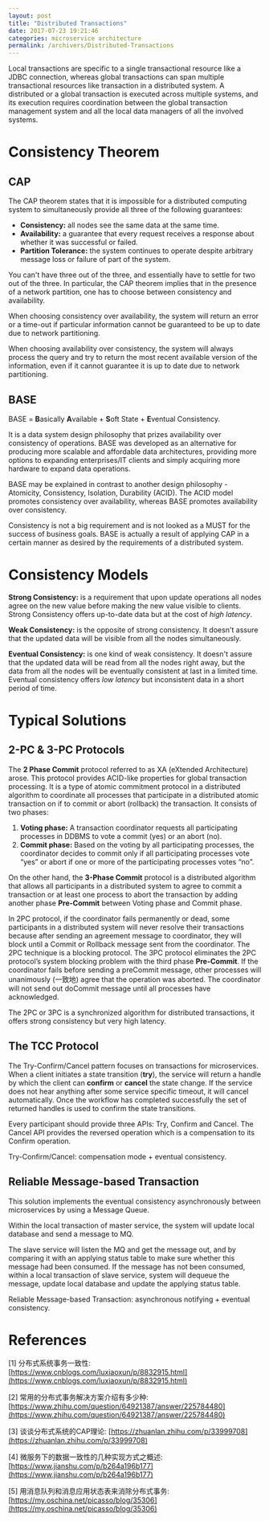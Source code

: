 ```yaml
---
layout: post
title: "Distributed Transactions"
date: 2017-07-23 19:21:46
categories: microservice architecture
permalink: /archivers/Distributed-Transactions
---
```


Local transactions are specific to a single transactional resource like a JDBC connection, whereas global transactions can span multiple transactional resources like transaction in a distributed system. A distributed or a global transaction is executed across multiple systems, and its execution requires coordination between the global transaction management system and all the local data managers of all the involved systems.

<!--more-->

# Consistency Theorem

## CAP

The CAP theorem states that it is impossible for a distributed computing system to simultaneously provide all three of the following guarantees:
- **Consistency:** all nodes see the same data at the same time.
- **Availability:** a guarantee that every request receives a response about whether it was successful or failed.
- **Partition Tolerance:** the system continues to operate despite arbitrary message loss or failure of part of the system.

You can't have three out of the three, and essentially have to settle for two out of the three. In particular, the CAP theorem implies that in the presence of a network partition, one has to choose between consistency and availability.

When choosing consistency over availability, the system will return an error or a time-out if particular information cannot be guaranteed to be up to date due to network partitioning. 

When choosing availability over consistency, the system will always process the query and try to return the most recent available version of the information, even if it cannot guarantee it is up to date due to network partitioning.

## BASE

BASE = **B**asically **A**vailable + **S**oft State + **E**ventual Consistency. 

It is a data system design philosophy that prizes availability over consistency of operations. BASE was developed as an alternative for producing more scalable and affordable data architectures, providing more options to expanding enterprises/IT clients and simply acquiring more hardware to expand data operations.

BASE may be explained in contrast to another design philosophy - Atomicity, Consistency, Isolation, Durability (ACID). The ACID model promotes consistency over availability, whereas BASE promotes availability over consistency.

Consistency is not a big requirement and is not looked as a MUST for the success of business goals. BASE is actually a result of applying CAP in a certain manner as desired by the requirements of a distributed system.

# Consistency Models

**Strong Consistency:** is a requirement that upon update operations all nodes agree on the new value before making the new value visible to clients. Strong Consistency offers up-to-date data but at the cost of *high latency*.

**Weak Consistency:** is the opposite of strong consistency. It doesn't assure that the updated data will be visible from all the nodes simultaneously.

**Eventual Consistency:** is one kind of weak consistency. It doesn't assure that the updated data will be read  from all the nodes right away, but the data from all the nodes will be eventually consistent at last in a limited time. Eventual consistency offers *low latency* but inconsistent data in a short period of time.

# Typical Solutions

## 2-PC & 3-PC Protocols

The **2 Phase Commit** protocol referred to as XA (eXtended Architecture) arose. This protocol provides ACID-like properties for global transaction processing. It is a type of atomic commitment protocol in a distributed algorithm to coordinate all processes that participate in a distributed atomic transaction on if to commit or abort (rollback) the transaction. It consists of two phases:

1. **Voting phase:** A transaction coordinator requests all participating processes in DDBMS to vote a commit (yes) or an abort (no).
2. **Commit phase:** Based on the voting by all participating processes, the coordinator decides to commit only if all participating processes vote “yes” or abort if one or more of the participating processes votes “no”.

On the other hand, the **3-Phase Commit** protocol is a distributed algorithm that allows all participants in a distributed system to agree to commit a transaction or at least one process to abort the transaction by adding another phase **Pre-Commit** between Voting phase and Commit phase.

In 2PC protocol, if the coordinator fails permanently or dead, some participants in a distributed system will never resolve their transactions because after sending an agreement message to coordinator, they will block until a Commit or Rollback message sent from the coordinator. The 2PC technique is a blocking protocol. The 3PC protocol eliminates the 2PC protocol’s system blocking problem with the third phase **Pre-Commit**. If the coordinator fails before sending a preCommit message, other processes will unanimously (一致地) agree that the operation was aborted. The coordinator will not send out doCommit message until all processes have acknowledged.

The 2PC or 3PC is a synchronized algorithm for distributed transactions, it offers strong consistency but very high latency. 

## The TCC Protocol

The Try-Confirm/Cancel pattern focuses on transactions for microservices. When a client initiates a state transition (**try**), the service will return a handle by which the client can **confirm** or **cancel** the state change. If the service does not hear anything after some service specific timeout, it will cancel automatically. Once the workflow has completed successfully the set of returned handles is used to confirm the state transitions.

Every participant should provide three APIs: Try, Confirm and Cancel. The Cancel API provides the reversed operation which is a compensation to its Confirm operation.

Try-Confirm/Cancel: compensation mode + eventual consistency.

## Reliable Message-based Transaction

This solution implements the eventual consistency asynchronously between microservices by using a Message Queue. 

Within the local transaction of master service, the system will update local database and send a message to MQ.  

The slave service will listen the MQ and get the message out, and by comparing it with an applying status table to make sure whether this message had been consumed. If the message has not been consumed, within a local transaction of slave service, system will dequeue the message, update local database and update the applying status table.

Reliable Message-based Transaction: asynchronous notifying + eventual consistency.

# References

[1] 分布式系统事务一致性: [https://www.cnblogs.com/luxiaoxun/p/8832915.html](https://www.cnblogs.com/luxiaoxun/p/8832915.html)

[2] 常用的分布式事务解决方案介绍有多少种: [https://www.zhihu.com/question/64921387/answer/225784480](https://www.zhihu.com/question/64921387/answer/225784480)

[3] 谈谈分布式系统的CAP理论: [https://zhuanlan.zhihu.com/p/33999708](https://zhuanlan.zhihu.com/p/33999708)

[4] 微服务下的数据一致性的几种实现方式之概述: [https://www.jianshu.com/p/b264a196b177](https://www.jianshu.com/p/b264a196b177)

[5] 用消息队列和消息应用状态表来消除分布式事务: [https://my.oschina.net/picasso/blog/35306](https://my.oschina.net/picasso/blog/35306)


















